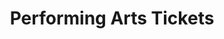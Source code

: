 ---
layout: use-case-single
title: Performing Arts Tickets
description: Price discovery and optimization for performing arts tickets
summary: 
image_hero: /assets/images/festival.jpg
image_body: /assets/images/festival2.jpg
challange: 
strategy:

---